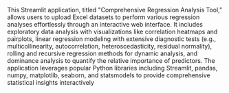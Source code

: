 This Streamlit application, titled "Comprehensive Regression Analysis Tool," allows users to upload Excel datasets to perform various regression analyses effortlessly through an interactive web interface. It includes exploratory data analysis with visualizations like correlation heatmaps and pairplots, linear regression modeling with extensive diagnostic tests (e.g., multicollinearity, autocorrelation, heteroscedasticity, residual normality), rolling and recursive regression methods for dynamic analysis, and dominance analysis to quantify the relative importance of predictors. The application leverages popular Python libraries including Streamlit, pandas, numpy, matplotlib, seaborn, and statsmodels to provide comprehensive statistical insights interactively
